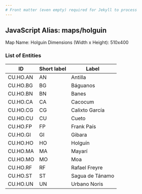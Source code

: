 ```yaml
---
# Front matter (even empty) required for Jekyll to process
---
```


## JavaScript Alias: maps/holguin

Map Name: Holguin
Dimensions (Width x Height): 510x400





### List of Entities

ID | Short label | Label
---|---|---|
CU.HO.AN|AN|Antilla
CU.HO.BG|BG|Báguanos
CU.HO.BN|BN|Banes
CU.HO.CA|CA|Cacocum
CU.HO.CG|CG|Calixto García
CU.HO.CU|CU|Cueto
CU.HO.FP|FP|Frank País
CU.HO.GI|GI|Gibara
CU.HO.HO|HO|Holguín
CU.HO.MA|MA|Mayarí
CU.HO.MO|MO|Moa
CU.HO.RF|RF|Rafael Freyre
CU.HO.ST|ST|Sagua de Tánamo
CU.HO.UN|UN|Urbano Noris